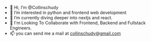 - 👋 Hi, I’m @Collinschudy
- 👀 I’m interested in python and frontend web development
- 🌱 I’m currently diving deeper into nextjs and react.
- 💞️  I'm Looking To Collaborate with Frontend, Backend and Fullstack Engineers.
- 📫 you can send me a mail at collinschudy@gmail.com

<!---
Collinschudy/Collinschudy is a ✨ special ✨ repository because its `README.md` (this file) appears on your GitHub profile.
You can click the Preview link to take a look at your changes.
--->
